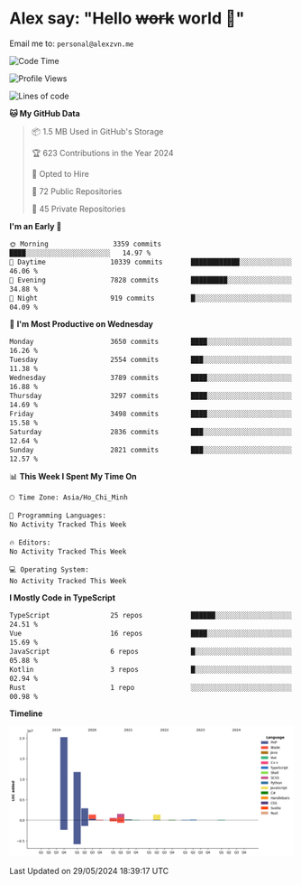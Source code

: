 # Alex say: "Hello ~~work~~ world 🐾"
Email me to: `personal@alexzvn.me`

<!--START_SECTION:waka-->
![Code Time](http://img.shields.io/badge/Code%20Time-1%2C066%20hrs%2055%20mins-blue)

![Profile Views](http://img.shields.io/badge/Profile%20Views-0-blue)

![Lines of code](https://img.shields.io/badge/From%20Hello%20World%20I%27ve%20Written-40.4%20million%20lines%20of%20code-blue)

**🐱 My GitHub Data** 

> 📦 1.5 MB Used in GitHub's Storage 
 > 
> 🏆 623 Contributions in the Year 2024
 > 
> 💼 Opted to Hire
 > 
> 📜 72 Public Repositories 
 > 
> 🔑 45 Private Repositories 
 > 
**I'm an Early 🐤** 

```text
🌞 Morning                3359 commits        ████░░░░░░░░░░░░░░░░░░░░░   14.97 % 
🌆 Daytime                10339 commits       ████████████░░░░░░░░░░░░░   46.06 % 
🌃 Evening                7828 commits        █████████░░░░░░░░░░░░░░░░   34.88 % 
🌙 Night                  919 commits         █░░░░░░░░░░░░░░░░░░░░░░░░   04.09 % 
```
📅 **I'm Most Productive on Wednesday** 

```text
Monday                   3650 commits        ████░░░░░░░░░░░░░░░░░░░░░   16.26 % 
Tuesday                  2554 commits        ███░░░░░░░░░░░░░░░░░░░░░░   11.38 % 
Wednesday                3789 commits        ████░░░░░░░░░░░░░░░░░░░░░   16.88 % 
Thursday                 3297 commits        ████░░░░░░░░░░░░░░░░░░░░░   14.69 % 
Friday                   3498 commits        ████░░░░░░░░░░░░░░░░░░░░░   15.58 % 
Saturday                 2836 commits        ███░░░░░░░░░░░░░░░░░░░░░░   12.64 % 
Sunday                   2821 commits        ███░░░░░░░░░░░░░░░░░░░░░░   12.57 % 
```


📊 **This Week I Spent My Time On** 

```text
🕑︎ Time Zone: Asia/Ho_Chi_Minh

💬 Programming Languages: 
No Activity Tracked This Week

🔥 Editors: 
No Activity Tracked This Week

💻 Operating System: 
No Activity Tracked This Week
```

**I Mostly Code in TypeScript** 

```text
TypeScript               25 repos            ██████░░░░░░░░░░░░░░░░░░░   24.51 % 
Vue                      16 repos            ████░░░░░░░░░░░░░░░░░░░░░   15.69 % 
JavaScript               6 repos             █░░░░░░░░░░░░░░░░░░░░░░░░   05.88 % 
Kotlin                   3 repos             █░░░░░░░░░░░░░░░░░░░░░░░░   02.94 % 
Rust                     1 repo              ░░░░░░░░░░░░░░░░░░░░░░░░░   00.98 % 
```



**Timeline**

![Lines of Code chart](https://raw.githubusercontent.com/alexzvn/alexzvn/main/assets/bar_graph.png)


 Last Updated on 29/05/2024 18:39:17 UTC
<!--END_SECTION:waka-->

